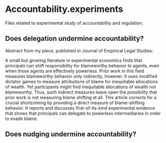 # Accountability.experiments

Files related to experimental study of accountability and regulation. 

## Does delegation undermine accountability? 

Abstract from my piece, published in Journal of Empirical Legal Studies:

A small but growing literature in experimental economics finds that principals can shift responsibility for blameworthy behavior to agents, even when those agents are effectively powerless. Prior work in this field measures blameworthy behavior only indirectly, however. It uses modified dictator games to measure attributions of blame for inequitable allocations of wealth. Yet participants might find inequitable allocations of wealth not blameworthy. Thus, such indirect measures leave open the possibility that prior work is not measuring blame shifting at all. This article corrects for a crucial shortcoming by providing a direct measure of blame-shifting behavior. It reports and discusses first-of-its-kind experimental evidence that shows that principals can delegate to powerless intermediaries in order to evade blame.

## Does nudging undermine accountability? 
